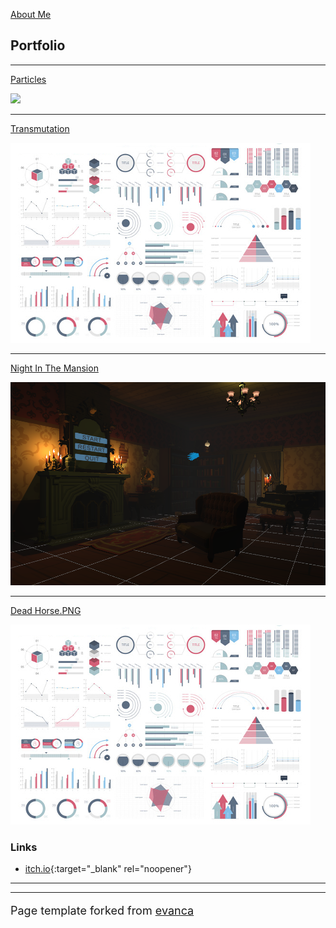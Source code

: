 [About Me](about_page.md)

## Portfolio

---

[Particles](particles_page.md)

<img src="images/part_running.gif?raw=true"/>

---
[Transmutation](/pdf/sample_presentation.pdf)

<img src="images/dummy_thumbnail.jpg?raw=true"/>

---
[Night In The Mansion](night_in_the_mansion_page.md)

<img src="images/nitmprof.png?raw=true"/>

---
[Dead Horse.PNG](http://example.com/)

<img src="images/dummy_thumbnail.jpg?raw=true"/>

### Links

- [itch.io](https://itch.io/profile/bumpobampo){:target="_blank" rel="noopener"}
---




---
<p style="font-size:18px">Page template forked from <a href="https://github.com/evanca/quick-portfolio">evanca</a></p>
<!-- Remove above link if you don't want to attibute -->
